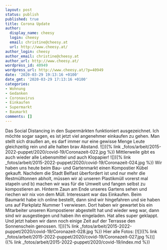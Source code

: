 ```yaml
---
layout: post
status: publish
published: true
title: Corona Update
author:
  display_name: cheesy
  login: cheesy
  email: christine@cheesy.at
  url: http://www.cheesy.at/
author_login: cheesy
author_email: christine@cheesy.at
author_url: http://www.cheesy.at/
wordpress_id: 40949
wordpress_url: http://www.cheesy.at/?p=40949
date: '2020-03-29 19:13:16 +0100'
date_gmt: '2020-03-29 17:13:16 +0100'
categories:
- Wohnung
- Gedanken
- Coronavirus
- Einkaufen
- Supermarkt
- Baumarkt
comments: []
---
```

Das Social Distancing in den Supermärkten funktioniert ausgezeichnet. Ich möchte sogar sagen, es ist jetzt viel angenehmer einkaufen zu gehen. Man stellt sich draußen an, es darf immer nur eine gewisse Menge Leute gleichzeitig rein und alle halten brav Abstand.
![]({% link _fotos/arbeit/2015-2022-puppet/2020/covid-19/Coronazeit-022.jpg %})
Mittlerweile gibt es auch wieder alle Lebensmittel und auch Klopapier!
![]({% link _fotos/arbeit/2015-2022-puppet/2020/covid-19/Coronazeit-024.jpg %})
Wir haben uns heute beim Bau- und Gartenmarkt einen Kompostier Kübel gekauft. Nachdem die Stadt Belfast überfordert ist und nur mehr die Restmülltonnen abholt, müssen wir a) unseren Plastikmüll vorerst mal stapeln und b) machen wir was für die Umwelt und fangen selbst zu kompostieren an. Hinterm Zaun am Ende unseres Gartens sehen und riechen wir nix von dem Müll.
Interessant war das Einkaufen. Beim Baumarkt habe ich online bestellt, dann sind wir hingefahren und sie haben uns auf Parkplatz Nummer 1 verwiesen. Dort haben wir gewartet bis ein Mitarbeiter unseren Kompostierer abgestellt hat und wieder weg war, dann sind wir ausgestiegen und haben ihn eingeladen. Hat alles super geklappt.
Und jetzt haben wir dann noch einige Zeit auf der Terrasse den Sonnenschein genossen.
![]({% link _fotos/arbeit/2015-2022-puppet/2020/covid-19/Coronazeit-028.jpg %})
Hier alle Fotos:
[![]({% link _fotos/arbeit/2015-2022-puppet/2020/covid-19/Coronazeit-027.jpg %})]({% link _fotos/arbeit/2015-2022-puppet/2020/covid-19/index.md %})
